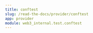 ```yaml
---
title: conftest
slug: /read-the-docs/provider/conftest
app: provider
module: web3_internal.test.conftest
---
```

